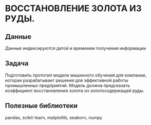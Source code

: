 # ВОССТАНОВЛЕНИЕ ЗОЛОТА ИЗ РУДЫ.
## Данные
Данные индексируются датой и временем получения информации
## Задача
Подготовить прототип модели машинного обучения для компании, которая разрабатывает решения для эффективной работы промышленных предприятий. Модель должна предсказать коэффициент восстановления золота из золотосодержащей руды.
## Полезные библиотеки
pandas, scikit-learn, matplotlib, seaborn, numpy
